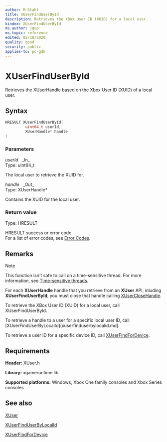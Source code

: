 ```yaml
---
author: M-Stahl
title: XUserFindUserById
description: Retrieves the XBox User ID (XUID) for a local user.
kindex: XUserFindUserById
ms.author: jgup
ms.topic: reference
edited: 02/10/2020
quality: good
security: public
applies-to: pc-gdk
---
```


# XUserFindUserById  

Retrieves the XUserHandle based on the Xbox User ID (XUID) of a local user.  

## Syntax  
  
```cpp
HRESULT XUserFindUserById(  
         uint64_t userId,  
         XUserHandle* handle  
)  
```  
  
### Parameters  
  
*userId* &nbsp;&nbsp;\_In\_  
Type: uint64_t  

The local user to retrieve the XUID for.  

*handle* &nbsp;&nbsp;\_Out\_  
Type: XUserHandle*  

Contains the XUID for the local user.  

### Return value

Type: HRESULT
  
HRESULT success or error code.  
For a list of error codes, see [Error Codes](../../../errorcodes.md).

## Remarks
  > [!NOTE]
> This function isn't safe to call on a time-sensitive thread. For more information, see [Time-sensitive threads](../../../../system/overviews/time-sensitive-threads.md).  
  
For each **XUserHandle** handle that you retrieve from an **XUser** API, inluding **XUserFindUserById**, you must 
close that handle calling [XUserCloseHandle](xuserclosehandle.md).

To retrieve the XBox User ID (XUID) for a local user, call XUserFindUserById.

To retrieve a handle to a user for a specific local user ID, call [XUserFindUserByLocalId](xuserfinduserbylocalid.md].

To retrieve a user ID for a specific device ID, call [XUserFindForDevice](xuserfindfordevice.md).

## Requirements  
  
**Header:** XUser.h
  
**Library:** xgameruntime.lib
  
**Supported platforms:** Windows, Xbox One family consoles and Xbox Series consoles  
  
## See also

[XUser](../xuser_members.md)
  
[XUserFindUserByLocalId](xuserfinduserbylocalid.md)

[XUserFindForDevice](xuserfindfordevice.md)